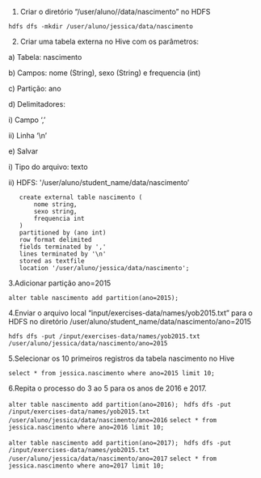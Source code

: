 1. Criar o diretório “/user/aluno/<nome>/data/nascimento” no HDFS

`hdfs dfs -mkdir /user/aluno/jessica/data/nascimento` 

2. Criar uma tabela externa no Hive com os parâmetros:

a) Tabela: nascimento

b) Campos: nome (String), sexo (String) e frequencia (int)

c) Partição: ano

d) Delimitadores:

i) Campo ‘,’

ii)  Linha ‘\n’

e) Salvar

i) Tipo do arquivo: texto

ii) HDFS: '/user/aluno/student_name/data/nascimento’

``` 
   create external table nascimento ( 
       nome string,
       sexo string,
       frequencia int
   )
   partitioned by (ano int)
   row format delimited
   fields terminated by ','
   lines terminated by '\n'
   stored as textfile
   location '/user/aluno/jessica/data/nascimento';
```

3.Adicionar partição ano=2015

`alter table nascimento add partition(ano=2015); `


4.Enviar o arquivo local “input/exercises-data/names/yob2015.txt” para o HDFS no diretório /user/aluno/student_name/data/nascimento/ano=2015

`hdfs dfs -put /input/exercises-data/names/yob2015.txt /user/aluno/jessica/data/nascimento/ano=2015`

5.Selecionar os 10 primeiros registros da tabela nascimento no Hive

`select * from jessica.nascimento where ano=2015 limit 10;`

6.Repita o processo do 3 ao 5 para os anos de 2016 e 2017.

`alter table nascimento add partition(ano=2016); `
`hdfs dfs -put /input/exercises-data/names/yob2015.txt /user/aluno/jessica/data/nascimento/ano=2016`
`select * from jessica.nascimento where ano=2016 limit 10;`

`alter table nascimento add partition(ano=2017); `
`hdfs dfs -put /input/exercises-data/names/yob2015.txt /user/aluno/jessica/data/nascimento/ano=2017`
`select * from jessica.nascimento where ano=2017 limit 10;`